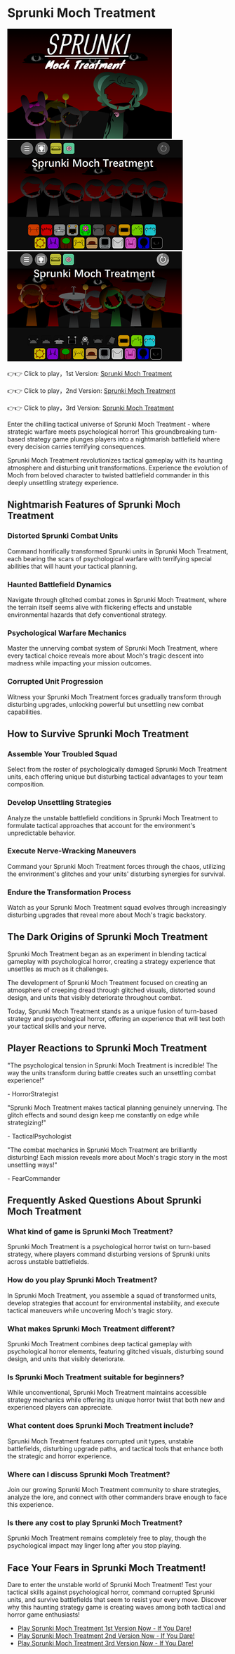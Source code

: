 # Sprunki Moch Treatment

![Sprunki Moch Treatment](https://raw.githubusercontent.com/Sprunki-Moch-Treatment/.github/refs/heads/main/sprunki-moch-treatment.png "Sprunki Moch Treatment")
![Sprunki Moch Treatment](https://raw.githubusercontent.com/Sprunki-Moch-Treatment/.github/refs/heads/main/sprunki-moch-treatment-2.png "Sprunki Moch Treatment")
![Sprunki Moch Treatment](https://raw.githubusercontent.com/Sprunki-Moch-Treatment/.github/refs/heads/main/sprunki-moch-treatment-3.png "Sprunki Moch Treatment")

👉👉 Click to play，1st Version: [Sprunki Moch Treatment](https://sprunksters.com/sprunki-moch-treatment/ "Sprunki Moch Treatment")

👉👉 Click to play，2nd Version: [Sprunki Moch Treatment](https://sprunkiscrunkly.com/sprunki-moch-treatment/ "Sprunki Moch Treatment")

👉👉 Click to play，3rd Version: [Sprunki Moch Treatment](https://sprunkipyramixed.com/sprunki-moch-treatment/ "Sprunki Moch Treatment")

Enter the chilling tactical universe of Sprunki Moch Treatment - where strategic warfare meets psychological horror! This groundbreaking turn-based strategy game plunges players into a nightmarish battlefield where every decision carries terrifying consequences.

Sprunki Moch Treatment revolutionizes tactical gameplay with its haunting atmosphere and disturbing unit transformations. Experience the evolution of Moch from beloved character to twisted battlefield commander in this deeply unsettling strategy experience.

## Nightmarish Features of Sprunki Moch Treatment

### Distorted Sprunki Combat Units

Command horrifically transformed Sprunki units in Sprunki Moch Treatment, each bearing the scars of psychological warfare with terrifying special abilities that will haunt your tactical planning.

### Haunted Battlefield Dynamics

Navigate through glitched combat zones in Sprunki Moch Treatment, where the terrain itself seems alive with flickering effects and unstable environmental hazards that defy conventional strategy.

### Psychological Warfare Mechanics

Master the unnerving combat system of Sprunki Moch Treatment, where every tactical choice reveals more about Moch's tragic descent into madness while impacting your mission outcomes.

### Corrupted Unit Progression

Witness your Sprunki Moch Treatment forces gradually transform through disturbing upgrades, unlocking powerful but unsettling new combat capabilities.

## How to Survive Sprunki Moch Treatment

### Assemble Your Troubled Squad

Select from the roster of psychologically damaged Sprunki Moch Treatment units, each offering unique but disturbing tactical advantages to your team composition.

### Develop Unsettling Strategies

Analyze the unstable battlefield conditions in Sprunki Moch Treatment to formulate tactical approaches that account for the environment's unpredictable behavior.

### Execute Nerve-Wracking Maneuvers

Command your Sprunki Moch Treatment forces through the chaos, utilizing the environment's glitches and your units' disturbing synergies for survival.

### Endure the Transformation Process

Watch as your Sprunki Moch Treatment squad evolves through increasingly disturbing upgrades that reveal more about Moch's tragic backstory.

## The Dark Origins of Sprunki Moch Treatment

Sprunki Moch Treatment began as an experiment in blending tactical gameplay with psychological horror, creating a strategy experience that unsettles as much as it challenges.

The development of Sprunki Moch Treatment focused on creating an atmosphere of creeping dread through glitched visuals, distorted sound design, and units that visibly deteriorate throughout combat.

Today, Sprunki Moch Treatment stands as a unique fusion of turn-based strategy and psychological horror, offering an experience that will test both your tactical skills and your nerve.

## Player Reactions to Sprunki Moch Treatment

"The psychological tension in Sprunki Moch Treatment is incredible! The way the units transform during battle creates such an unsettling combat experience!"

\- HorrorStrategist

"Sprunki Moch Treatment makes tactical planning genuinely unnerving. The glitch effects and sound design keep me constantly on edge while strategizing!"

\- TacticalPsychologist

"The combat mechanics in Sprunki Moch Treatment are brilliantly disturbing! Each mission reveals more about Moch's tragic story in the most unsettling ways!"

\- FearCommander

## Frequently Asked Questions About Sprunki Moch Treatment

### What kind of game is Sprunki Moch Treatment?

Sprunki Moch Treatment is a psychological horror twist on turn-based strategy, where players command disturbing versions of Sprunki units across unstable battlefields.

### How do you play Sprunki Moch Treatment?

In Sprunki Moch Treatment, you assemble a squad of transformed units, develop strategies that account for environmental instability, and execute tactical maneuvers while uncovering Moch's tragic story.

### What makes Sprunki Moch Treatment different?

Sprunki Moch Treatment combines deep tactical gameplay with psychological horror elements, featuring glitched visuals, disturbing sound design, and units that visibly deteriorate.

### Is Sprunki Moch Treatment suitable for beginners?

While unconventional, Sprunki Moch Treatment maintains accessible strategy mechanics while offering its unique horror twist that both new and experienced players can appreciate.

### What content does Sprunki Moch Treatment include?

Sprunki Moch Treatment features corrupted unit types, unstable battlefields, disturbing upgrade paths, and tactical tools that enhance both the strategic and horror experience.

### Where can I discuss Sprunki Moch Treatment?

Join our growing Sprunki Moch Treatment community to share strategies, analyze the lore, and connect with other commanders brave enough to face this experience.

### Is there any cost to play Sprunki Moch Treatment?

Sprunki Moch Treatment remains completely free to play, though the psychological impact may linger long after you stop playing.

## Face Your Fears in Sprunki Moch Treatment!

Dare to enter the unstable world of Sprunki Moch Treatment! Test your tactical skills against psychological horror, command corrupted Sprunki units, and survive battlefields that seem to resist your every move. Discover why this haunting strategy game is creating waves among both tactical and horror game enthusiasts!

- [Play Sprunki Moch Treatment 1st Version Now - If You Dare!](https://sprunksters.com/sprunki-moch-treatment/)
- [Play Sprunki Moch Treatment 2nd Version Now - If You Dare!](https://sprunkiscrunkly.com/sprunki-moch-treatment/)
- [Play Sprunki Moch Treatment 3rd Version Now - If You Dare!](https://sprunkipyramixed.com/sprunki-moch-treatment/)
